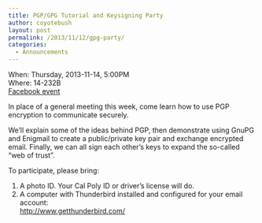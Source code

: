 ```yaml
---
title: PGP/GPG Tutorial and Keysigning Party
author: coyotebush
layout: post
permalink: /2013/11/12/gpg-party/
categories:
  - Announcements
---
```

When: Thursday, 2013-11-14, 5:00PM  
Where: 14-232B  
[Facebook event][1]

In place of a general meeting this week, come learn how to use PGP encryption to communicate securely.

We&#8217;ll explain some of the ideas behind PGP, then demonstrate using GnuPG and Enigmail to create a public/private key pair and exchange encrypted email. Finally, we can all sign each other&#8217;s keys to expand the so-called &#8220;web of trust&#8221;.

To participate, please bring:  
1. A photo ID. Your Cal Poly ID or driver&#8217;s license will do.  
2. A computer with Thunderbird installed and configured for your email account:  
<http://www.getthunderbird.com/>

&nbsp;

 [1]: https://www.facebook.com/events/656971607697165/